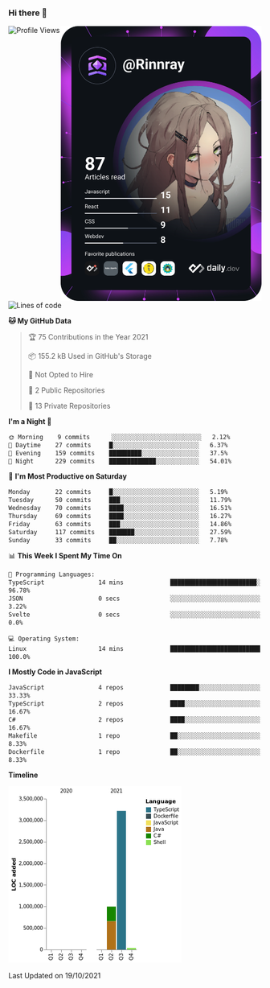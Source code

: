 ### Hi there 👋

<div align="left">
 <a href="https://app.daily.dev/Rinnray">
   <img 
        align="right"
        src="https://github.com/Rinnray/Rinnray/blob/main/devcard.svg" 
        width="400" 
        alt="Rinnray's Dev Card"/>
 </a>
</div>




<!--START_SECTION:waka-->
![Profile Views](http://img.shields.io/badge/Profile%20Views-36-blue)

![Lines of code](https://img.shields.io/badge/From%20Hello%20World%20I%27ve%20Written-4.3%20million%20lines%20of%20code-blue)

**🐱 My GitHub Data** 

> 🏆 75 Contributions in the Year 2021
 > 
> 📦 155.2 kB Used in GitHub's Storage 
 > 
> 🚫 Not Opted to Hire
 > 
> 📜 2 Public Repositories 
 > 
> 🔑 13 Private Repositories  
 > 
**I'm a Night 🦉** 

```text
🌞 Morning    9 commits      ░░░░░░░░░░░░░░░░░░░░░░░░░   2.12% 
🌆 Daytime    27 commits     █░░░░░░░░░░░░░░░░░░░░░░░░   6.37% 
🌃 Evening    159 commits    █████████░░░░░░░░░░░░░░░░   37.5% 
🌙 Night      229 commits    █████████████░░░░░░░░░░░░   54.01%

```
📅 **I'm Most Productive on Saturday** 

```text
Monday       22 commits     █░░░░░░░░░░░░░░░░░░░░░░░░   5.19% 
Tuesday      50 commits     ███░░░░░░░░░░░░░░░░░░░░░░   11.79% 
Wednesday    70 commits     ████░░░░░░░░░░░░░░░░░░░░░   16.51% 
Thursday     69 commits     ████░░░░░░░░░░░░░░░░░░░░░   16.27% 
Friday       63 commits     ███░░░░░░░░░░░░░░░░░░░░░░   14.86% 
Saturday     117 commits    ███████░░░░░░░░░░░░░░░░░░   27.59% 
Sunday       33 commits     ██░░░░░░░░░░░░░░░░░░░░░░░   7.78%

```


📊 **This Week I Spent My Time On** 

```text
💬 Programming Languages: 
TypeScript               14 mins             ████████████████████████░   96.78% 
JSON                     0 secs              ░░░░░░░░░░░░░░░░░░░░░░░░░   3.22% 
Svelte                   0 secs              ░░░░░░░░░░░░░░░░░░░░░░░░░   0.0%

💻 Operating System: 
Linux                    14 mins             █████████████████████████   100.0%

```

**I Mostly Code in JavaScript** 

```text
JavaScript               4 repos             ████████░░░░░░░░░░░░░░░░░   33.33% 
TypeScript               2 repos             ████░░░░░░░░░░░░░░░░░░░░░   16.67% 
C#                       2 repos             ████░░░░░░░░░░░░░░░░░░░░░   16.67% 
Makefile                 1 repo              ██░░░░░░░░░░░░░░░░░░░░░░░   8.33% 
Dockerfile               1 repo              ██░░░░░░░░░░░░░░░░░░░░░░░   8.33%

```


**Timeline**

![Chart not found](https://raw.githubusercontent.com/Rinnray/Rinnray/main/charts/bar_graph.png) 


 Last Updated on 19/10/2021
<!--END_SECTION:waka-->


<!--
**Rinnray/Rinnray** is a ✨ _special_ ✨ repository because its `README.md` (this file) appears on your GitHub profile.

Here are some ideas to get you started:

- 🔭 I’m currently working on ...
- 🌱 I’m currently learning ...
- 👯 I’m looking to collaborate on ...
- 🤔 I’m looking for help with ...
- 💬 Ask me about ...
- 📫 How to reach me: ...
- 😄 Pronouns: ...
- ⚡ Fun fact: ...
-->

